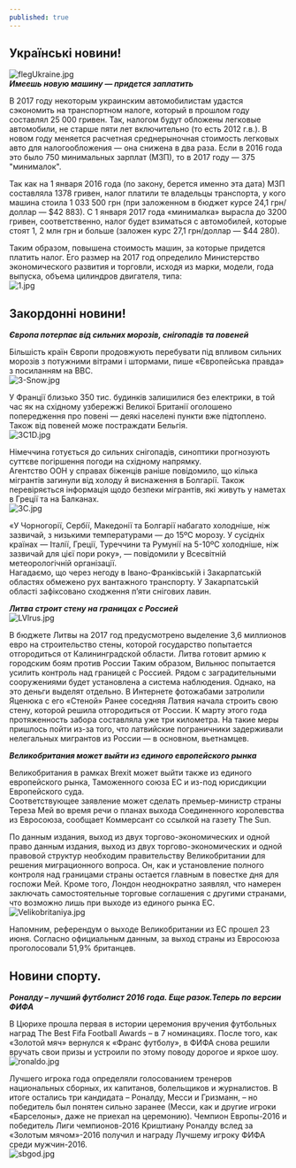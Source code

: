 ```yaml
---
published: true
---
```


## Українські новини!
 
![flegUkraine.jpg]({{site.baseurl}}images/flegUkraine.jpg)  
_**Имеешь новую машину — придется заплатить**_  

В 2017 году некоторым украинским автомобилистам удастся сэкономить на транспортном налоге, который в прошлом году составлял 25 000 гривен.
Так, налогом будут обложены легковые автомобили, не старше пяти лет включительно (то есть 2012 г.в.). В новом году меняется расчетная среднерыночная стоимость легковых авто для налогообложения — она снижена в два раза. Если в 2016 года это было 750 минимальных зарплат (МЗП), то в 2017 году — 375 "минималок".  
 
 Так как на 1 января 2016 года (по закону, берется именно эта дата) МЗП составляла 1378 гривен, налог платили те владельцы транспорта, у кого машина стоила 1 033 500 грн (при заложенном в бюджет курсе 24,1 грн/доллар — $42 883). С 1 января 2017 года «минималка» вырасла до 3200 гривен, соответственно, налог будет взиматься с автомобилей, которые стоят 1, 2 млн грн и больше (заложен курс 27,1 грн/доллар — $44 280).  

 Таким образом, повышена стоимость машин, за которые придется платить налог. Его размер на 2017 год определило Министерство экономического развития и торговли, исходя из марки, модели, года выпуска, объема цилиндров двигателя, типа:  
 ![1.jpg]({{site.baseurl}}images/1.jpg)

 
## Закордоннi новини!  

_**Європа потерпає від сильних морозів, снігопадів та повеней**_

Більшість країн Європи продовжують перебувати під впливом сильних морозів з потужними вітрами і штормами, пише «Європейська правда» з посиланням на ВВС.  
![3-Snow.jpg]({{site.baseurl}}images/3-Snow.jpg)

У Франції близько 350 тис. будинків залишилися без електрики, в той час як на східному узбережжі Великої Британії оголошено попередження про повені — деякі населені пункти вже підтоплено. Також від повеней може постраждати Бельгія.  
![3C1D.jpg]({{site.baseurl}}images/3C1D.jpg)

 Німеччина готується до сильних снігопадів, синоптики прогнозують суттєве погіршення погоди на східному напрямку.  
Агентство ООН у справах біженців раніше повідомило, що кілька мігрантів загинули від холоду й виснаження в Болгарії. Також перевіряється інформація щодо безпеки мігрантів, які живуть у наметах в Греції та на Балканах.  
![3C.jpg]({{site.baseurl}}images/3C.jpg)

«У Чорногорії, Сербії, Македонії та Болгарії набагато холодніше, ніж зазвичай, з низькими температурами — до 15ºС морозу. У сусідніх країнах — Італії, Греції, Туреччини та Румунії на 5-10ºС холодніше, ніж зазвичай для цієї пори року», — повідомили у Всесвітній метеорологічній організації.  
Нагадаємо, що через негоду в Івано-Франківській і Закарпатській областях обмежено рух вантажного транспорту. У Закарпатській області зафіксовано сходження п’яти снігових лавин.  
 
 _**Литва строит стену на границах с Россией**_  
 ![LVlrus.jpg]({{site.baseurl}}images/LVlrus.jpg)
 
 В бюджете Литвы на 2017 год предусмотрено выделение 3,6 миллионов евро на строительство стены, которой государство попытается отгородиться от Калининградской области. Литва готовит армию к городским боям против России Таким образом, Вильнюс попытается усилить контроль над границей с Россией. Рядом с заградительными сооружениями будет установлена а система наблюдения. Однако, на это деньги выделят отдельно. В Интернете фотожабами затролили Яценюка с его «Стеной» Ранее соседняя Латвия начала строить свою стену, которой решила отгородиться от России. К марту этого года протяженность забора составляла уже три километра. На такие меры пришлось пойти из-за того, что латвийские пограничники задерживали нелегальных мигрантов из России — в основном, вьетнамцев.  
 

_**Великобритания может выйти из единого европейского рынка**_

  Великобритания в рамках Brexit может выйти также из единого европейского рынка, Таможенного союза ЕС и из-под юрисдикции Европейского суда.  
   Соответствующее заявление может сделать премьер-министр страны Тереза Мей во время речи о планах выхода Соединенного королевства из Евросоюза, сообщает Коммерсант со ссылкой на газету The Sun.  
 
 По данным издания, выход из двух торгово-экономических и одной право данным издания, выход из двух торгово-экономических и одной правовой структур необходим правительству Великобритании для решения миграционного вопроса. Он, как и установление полного контроля над границами страны остается главным в повестке дня для госпожи Мей. Кроме того, Лондон неоднократно заявлял, что намерен заключать самостоятельные торговые соглашения с другими странами, что возможно лишь при выходе из единого рынка ЕС.  
 ![Velikobritaniya.jpg]({{site.baseurl}}images/Velikobritaniya.jpg)

Напомним, референдум о выходе Великобритании из ЕС прошел 23 июня. Согласно официальным данным, за выход страны из Евросоюза проголосовали 51,9% британцев.  

## Новини спорту. 

_**Роналду – лучший футболист 2016 года. Еще разок.Теперь по версии ФИФА**_  

В Цюрихе прошла первая в истории церемония вручения футбольных наград The Best Fifa Football Awards – в 7 номинациях. После того, как «Золотой мяч» вернулся к «Франс футболу», в ФИФА снова решили вручать свои призы и устроили по этому поводу дорогое и яркое шоу.  
![ronaldo.jpg]({{site.baseurl}}images/ronaldo.jpg)

Лучшего игрока года определяли голосованием тренеров национальных сборных, их капитанов, болельщиков и журналистов. В итоге остались три кандидата – Роналду, Месси и Гризманн, – но победитель был понятен сильно заранее (Месси, как и другие игроки «Барселоны», даже не приехал на церемонию). Чемпион Европы-2016 и победитель Лиги чемпионов-2016 Криштиану Роналду вслед за «Золотым мячом»-2016 получил и награду Лучшему игроку ФИФА среди мужчин-2016.  
![sbgod.jpg]({{site.baseurl}}images/sbgod.jpg)
